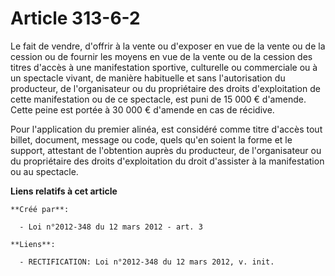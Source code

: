 # Article 313-6-2

Le fait de vendre, d'offrir à la vente ou d'exposer en vue de la vente ou de la cession ou de fournir les moyens en vue de la
vente ou de la cession des titres d'accès à une manifestation sportive, culturelle ou commerciale ou à un spectacle vivant,
de manière habituelle et sans l'autorisation du producteur, de l'organisateur ou du propriétaire des droits d'exploitation de
cette manifestation ou de ce spectacle, est puni de 15 000 € d'amende. Cette peine est portée à 30 000 € d'amende en cas de
récidive.

Pour l'application du premier alinéa, est considéré comme titre d'accès tout billet, document, message ou code, quels qu'en
soient la forme et le support, attestant de l'obtention auprès du producteur, de l'organisateur ou du propriétaire des droits
d'exploitation du droit d'assister à la manifestation ou au spectacle.

**Liens relatifs à cet article**

	**Créé par**:

	  - Loi n°2012-348 du 12 mars 2012 - art. 3

	**Liens**:

	  - RECTIFICATION: Loi n°2012-348 du 12 mars 2012, v. init.
